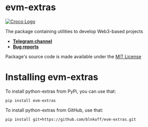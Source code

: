 # evm-extras

[![Croco Logo](https://i.ibb.co/G5Pjt6M/logo.png)](https://t.me/crocofactory)

The package containing utilities to develop Web3-based projects

- **[Telegram channel](https://t.me/crocofactory)**
- **[Bug reports](https://github.com/blnkoff/evm-extras/issues)**

Package's source code is made available under the [MIT License](LICENSE)

# Installing evm-extras

To install python-extras from PyPi, you can use that:

```shell
pip install evm-extras
```

To install python-extras from GitHub, use that:

```shell
pip install git+https://github.com/blnkoff/evm-extras.git
```
